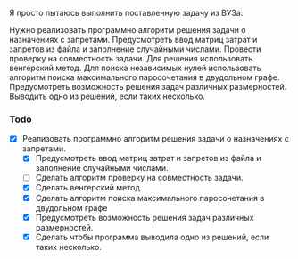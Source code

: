 Я просто пытаюсь выполнить поставленную задачу из ВУЗа:

Нужно реализовать программно алгоритм решения задачи о назначениях с запретами. Предусмотреть ввод матриц затрат и запретов из файла и заполнение случайными числами. Провести проверку на совместность задачи. Для решения использовать венгерский метод. Для поиска независимых нулей использовать алгоритм поиска максимального паросочетания в двудольном графе. Предусмотреть возможность решения задач различных размерностей. Выводить одно из решений, если таких несколько.


### Todo

- [x] Реализовать программно алгоритм решения задачи о назначениях с запретами.
  - [x] Предусмотреть ввод матриц затрат и запретов из файла и заполнение случайными числами.
  - [ ] Сделать алгоритм проверку на совместность задачи.
  - [x] Сделать венгерский метод
  - [x] Сделать алгоритм поиска максимального паросочетания в двудольном графе
  - [x] Предусмотреть возможность решения задач различных размерностей.
  - [x] Сделать чтобы программа выводила одно из решений, если таких несколько.
